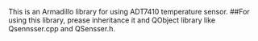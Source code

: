 This is an Armadillo library for using ADT7410 temperature sensor.
##For using this library, prease inheritance it and QObject library like Qsennsser.cpp and QSensser.h.
